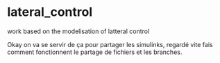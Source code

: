 # lateral_control
work based on the modelisation of latteral control

Okay on va se servir de ça pour partager les simulinks, regardé vite fais comment fonctionnent le partage de fichiers et les branches.

